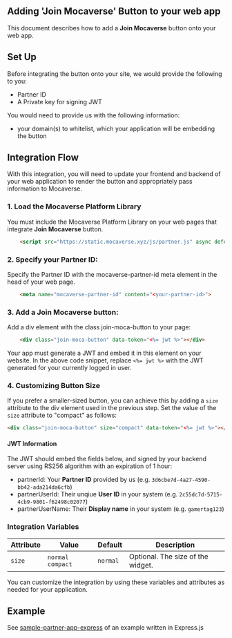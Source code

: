 ## Adding 'Join Mocaverse' Button to your web app

This document describes how to add a **Join Mocaverse** button onto your web app.


## Set Up

Before integrating the button onto your site, we would provide the following to you:
- Partner ID
- A Private key for signing JWT

You would need to provide us with the following information:
- your domain(s) to whitelist, which your application will be embedding the button


## Integration Flow

With this integration, you will need to update your frontend and backend of your web application to render the button and appropriately pass information to Mocaverse.

### 1. Load the Mocaverse Platform Library
You must include the Mocaverse Platform Library on your web pages that integrate **Join Mocaverse** button.

```html
    <script src="https://static.mocaverse.xyz/js/partner.js" async defer></script>
```

### 2. Specify your Partner ID:
Specify the Partner ID with the mocaverse-partner-id meta element in the head of your web page.
```html
    <meta name="mocaverse-partner-id" content="<your-partner-id>"> 
```

### 3. Add a Join Mocaverse button:
Add a div element with the class join-moca-button to your page:
```html
    <div class="join-moca-button" data-token="<%= jwt %>"></div>
```

Your app must generate a JWT and embed it in this element on your website. In the above code snippet, replace `<%= jwt %>` with the JWT generated for your currently logged in user.

### 4. Customizing Button Size

If you prefer a smaller-sized button, you can achieve this by adding a `size` attribute to the div element used in the previous step. Set the value of the `size` attribute to "compact" as follows:

```html
<div class="join-moca-button" size="compact" data-token="<%= jwt %>"></div>
```

#### JWT Information
The JWT should embed the fields below, and signed by your backend server using RS256 algorithm with an expiration of 1 hour:

- partnerId: Your **Partner ID** provided by us (e.g. `3d6cbe7d-4a27-4590-bb42-ada214da6cfb`)
- partnerUserId: Their unqiue **User ID** in your system (e.g. `2c55dc7d-5715-4cb9-9801-f62498c02077`)
- partnerUserName: Their **Display name** in your system (e.g. `gamertag123`)

### Integration Variables

| Attribute | Value      | Default  | Description                             |
|-----------|------------|----------|-----------------------------------------|
| `size`    | `normal` `compact` | `normal` | Optional. The size of the widget. |


You can customize the integration by using these variables and attributes as needed for your application.

## Example
See [sample-partner-app-express](sample-partner-app-express) of an example written in Express.js
